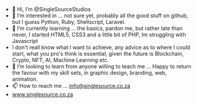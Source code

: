 - 👋 Hi, I’m @SingleSourceStudios
- 👀 I’m interested in ... not sure yet, probably all the good stuff on github, but I guess Python, Ruby, Shellscript, Laravel.
- 🌱 I’m currently learning ... the basics, pardon me, but rather late than never, I started HTML5, CSS3 and a little bit of PHP, Im struggling with Javascript
-    I don't reall know what I want to achieve, any advice as to where I could start, what you pro's think is essential, 
     given the future is Blockchain, Crypto, NFT, AI, Machine Learning etc.
- 💞️ I’m looking to learn from anyone willing to teach me ... Happy to return the favour with my skill sets, in graphic design, branding, web, animation. 
- 📫 How to reach me ... info@singlesource.co.za
-    www.singlesource.co.za

<!---
SingleSourceStudios/SingleSourceStudios is a ✨ special ✨ repository because its `README.md` (this file) appears on your GitHub profile.
You can click the Preview link to take a look at your changes.
--->
